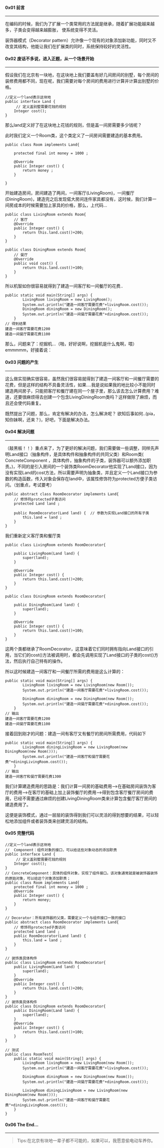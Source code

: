 #### 0x01 前言
***
在编码的时候，我们为了扩展一个类常用的方法就是继承，随着扩展功能越来越多，子类会变得越来越膨胀，
使系统变得不灵活。

装饰器模式（Decorator pattern）允许像一个现有的对象添加新功能，同时又不改变其结构，他能让我们在扩展类的同时，系统保持较好的灵活性。

#### 0x02 废话不多说，进入正题，从一个场景开始
***
假设我们在北京有一块地，在这块地上我们要盖有好几间房间的别墅，每个房间的装修费用都不同，现在呢，我们需要对每个房间的费用进行计算并计算出别墅的价格。

```
//定义一个land表示这块地
public interface Land {
	 // 定义盖别墅需要花钱的规则
	Integer cost();
}

```
那么land定义好了在这块地上花钱的规则，但是盖一间房需要多少钱呢？

此时我们定义一个Room类，这个类定义了一间房间需要建造的基本费用。
```
public class Room implements Land{
	
	protected final int money = 1000 ;

	@Override
	public Integer cost() {
		return money ;
	}

}
```
开始建造房间，房间建造了两间，一间客厅(LivingRoom)，一间餐厅(DiningRoom)，建造完之后发现偌大房间连件家具都没有，这时候，我们计算一间房成本的时候需要加上家具的价格，那么，上代码...
```
public class LivingRoom extends Room{
    // 客厅
	@Override
	public Integer cost() {
		return this.land.cost()+200;
	}
}

public class DiningRoom extends Room{
    // 餐厅
	@Override
	public void cost() {
		return this.land.cost()+100;
	}
}
```
所以机智如你很容易就得到了建造一间客厅和一间餐厅的花费..
```
public static void main(String[] args) {
		LivingRoom livingRoom = new LivingRoom();
		System.out.println("建造一间客厅需要花费"+livingRoom.cost());
		DiningRoom diningRoom = new DiningRoom();
		System.out.println("建造一间餐厅需要花费"+diningRoom.cost());
	}
// 得到结果
建造一间客厅需要花费1200
建造一间餐厅需要花费1100
```
那么，问题来了：挖掘机...（啪，好好说啊，挖掘机是什么鬼啊，喂）emmmmm，好接着说：
#### 0x03 问题的产生
***
这么做实现确实很容易，虽然我们很容易就得到了建造一间客厅和一间餐厅需要的花费，但是这样的结构不具备灵活性，如果....我是说如果我的地比较小不能同时建造两间房子，只能把客厅和餐厅建在同一个屋子里，那么该去怎么计算费用？难道，还要很麻烦得去创建一个包含LivingDiningRoom类吗？这样做除了麻烦，而且还会使代码重复。

既然提出了问题，那么，肯定有解决的办法，怎么解决呢？
欲知后事如何..(pia，知你妹啊，还来？)，好吧，下面是解决办法。
#### 0x04 解决问题
***
（敲黑板！！）重点来了，为了更好的解决问题，我们需要做一些调整，同样先声明Land接口（抽象构件，是具体构件和抽象构件的共同父类）和Room类( ConcreteComponent ，具体构件，抽象构件的子类，装饰器可以额外添加职责。)，不同的是引入房间的一个装饰类RoomDecorator他实现了Land接口，因为没有实现Land的cost方法，所以需要声明为抽象类，并且定义一个Land接口为参数的构造函数，传入对象会保存在land中，该属性修饰符为protected方便子类访问。（划重点，考试要考）
```
public abstract class RoomDecorator implements Land{
	// 修饰符protected子类访问
	protected Land land ;
	
	public RoomDecorator(Land land) {  // 参数为实现Land接口的所有子类
		this.land = land ;
	}
}
```
我们重新定义客厅类和餐厅类
```
public class LivingRoom extends RoomDecorator{

	public LivingRoom(Land land) {
		super(land);
	}

	@Override
	public Integer cost() {
		return this.land.cost()+200;
	}
}

public class DiningRoom extends RoomDecorator{

	public DiningRoom(Land land) {
		super(land);
	}

	@Override
	public Integer cost() {
		return this.land.cost()+100;
	}
}
```
这两个类都继承了RoomDecorator，这意味着它们同时拥有指向Land接口的引用，当它们的cost()方法被调用时，都会先调用实现了Land接口的子类的cost()方法，然后执行自己特有的操作。

所以这时候建造一间客厅和一间餐厅所需的费用是这么计算的：
```
public static void main(String[] args) {
		LivingRoom livingRoom = new LivingRoom(new Room());
		System.out.println("建造一间客厅需要花费"+livingRoom.cost());
		
		DiningRoom diningRoom = new DiningRoom(new Room());
		System.out.println("建造一间餐厅需要花费"+diningRoom.cost());
	}
// 输出
建造一间客厅需要花费1200
建造一间餐厅需要花费1100
```
接着回到刚才的问题：建造一间有客厅又有餐厅的房间所需费用，代码如下
```
public static void main(String[] args) {
		LivingRoom diningLivingRoom = new LivingRoom(new DiningRoom(new Room()));
		System.out.println("建造一间客厅和餐厅需要花费"+diningLivingRoom.cost());
	}
// 输出
建造一间客厅和餐厅需要花费1300
```
我们计算建造费用的思路是：我们计算一间房的基础费用-->在基础房间装饰为客厅的费用-->在客厅的基础上加上装饰餐厅的费用-->得到包含客厅餐厅房间的费用，已经不需要通过麻烦的创建LivingDiningRoom类来计算包含餐厅客厅房间的建造费用了。

这便是装饰模式，通过一层层的装饰得到我们可以灵活的得到想要的结果，可以轻松地添加组件或者装饰类来创建灵活的结构。

#### 0x05 完整代码
```
//定义一个land表示这块地
//  Component：组件对象的接口，可以给这些对象动态的添加职责
public interface Land {
	 // 定义盖别墅需要花钱的规则
	Integer cost();
}
// ConcreteComponent：具体的组件对象，实现了组件接口。该对象通常就是被装饰器装饰的原始对象，可以给这个对象添加职责；
public class Room implements Land{
	protected final int money = 1000 ;
	@Override
	public Integer cost() {
		return money;
	}
}

// Decorator：所有装饰器的父类，需要定义一个与组件接口一致的接口
public abstract class RoomDecorator implements Land{
	// 修饰符protected子类访问
	protected Land land ;
	public RoomDecorator(Land land) {
		this.land = land ;
	}
}

// 装饰类具体构件
public class LivingRoom extends RoomDecorator{
	public LivingRoom(Land land) {
		super(land);
	}
	@Override
	public Integer cost() {
		return this.land.cost()+200;
	}
}
// 装饰类具体构件
public class DiningRoom extends RoomDecorator{
	public DiningRoom(Land land) {
		super(land);
	}
	@Override
	public Integer cost() {
		return this.land.cost()+100;
	}
}

// 测试
public class RoomTest{
    public static void main(String[] args) {
		LivingRoom livingRoom = new LivingRoom(new Room());
		System.out.println("建造一间客厅需要花费"+livingRoom.cost());
		
		DiningRoom diningRoom = new DiningRoom(new Room());
		System.out.println("建造一间餐厅需要花费"+diningRoom.cost());
		
		LivingRoom diningLivingRoom = new LivingRoom(new DiningRoom(new Room()));
		System.out.println("建造一间客厅和餐厅需要花费"+diningLivingRoom.cost());
	}
}
```
#### 0x06 The End...
***
> Tips:在北京有块地一辈子都不可能的，如果可以，我愿意偷电动车养你。

